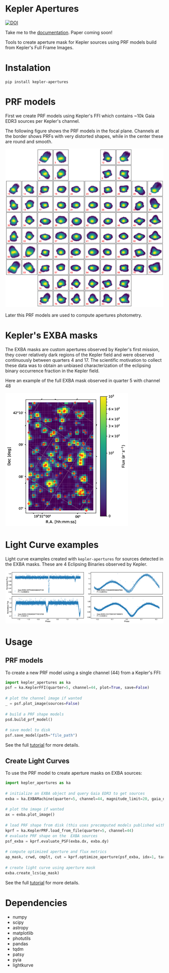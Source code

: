 # Kepler Apertures

[![DOI](https://zenodo.org/badge/345841081.svg)](https://zenodo.org/badge/latestdoi/345841081)


Take me to the [documentation](https://jorgemarpa.github.io/kepler-apertures/).
Paper coming soon!

Tools to create aperture mask for Kepler sources using PRF models build from Kepler's
Full Frame Images.

# Instalation

```
pip install kepler-apertures
```

# PRF models

First we create PRF models using Kepler's FFI which contains ~10k Gaia EDR3 sources per Kepler's channel.

The following figure shows the PRF models in the focal plane. Channels at the border shows PRFs with very distorted shapes, while in the center these are round and smooth.

![PRF Models](https://github.com/jorgemarpa/kepler-apertures/blob/main/docs/focal_plane_prf_model.png)

Later this PRF models are used to compute apertures photometry.

# Kepler's EXBA masks

The EXBA masks are custom apertures observed by Kepler's first mission, they cover relatively dark regions of the Kepler field and were observed continuously between quarters 4 and 17. The scientific motivation to collect these data was to obtain an unbiased characterization of the eclipsing binary occurrence fraction in the Kepler field.

Here an example of the full EXBA mask observed in quarter 5 with channel 48

![exba_ch48](https://github.com/jorgemarpa/kepler-apertures/blob/main/docs/EXBA_img_q5_ch48.png)

# Light Curve examples

Light curve examples created with `kepler-apertures` for sources detected in the EXBA masks. These are 4 Eclipsing Binaries observed by Kepler.

![EBs](https://github.com/jorgemarpa/kepler-apertures/blob/main/docs/ebs.png)

# Usage

## PRF models
To create a new PRF model using a single channel (44) from a Kepler's FFI:

```python
import kepler_apertures as ka
psf = ka.KeplerFFI(quarter=5, channel=44, plot=True, save=False)

# plot the channel image if wanted
_ = psf.plot_image(sources=False)

# build a PRF shape models
psd.build_prf_model()

# save model to disk
psf.save_model(path="file_path")
```

See the full [tutorial](https://jorgemarpa.github.io/kepler-apertures/tutorials/create_PRF_tutorial/) for more details.

## Create Light Curves
To use the PRF model to create aperture masks on EXBA sources:

```python
import kepler_apertures as ka

# initialize an EXBA object and query Gaia EDR3 to get sources
exba = ka.EXBAMachine(quarter=5, channel=44, magnitude_limit=20, gaia_dr=3)

# plot the image if wanted
ax = exba.plot_image()

# load PRF shape from disk (this uses precomputed models published with the repo)
kprf = ka.KeplerPRF.load_from_file(quarter=5, channel=44)
# evaluate PRF shape on the  EXBA sources
psf_exba = kprf.evaluate_PSF(exba.dx, exba.dy)

# compute optimized aperture and flux metrics
ap_mask, crwd, cmplt, cut = kprf.optimize_aperture(psf_exba, idx=1, target_complet=0.5, target_crowd=1.)

# create light curve using aperture mask
exba.create_lcs(ap_mask)
```

See the full [tutorial](https://jorgemarpa.github.io/kepler-apertures/tutorials/using_PRF_on_exba/) for more details.

# Dependencies
* numpy
* scipy
* astropy
* matplotlib
* photutils
* pandas
* tqdm
* patsy
* pyia
* lightkurve
